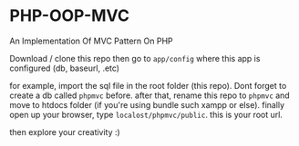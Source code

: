 # PHP-OOP-MVC
An Implementation Of MVC Pattern On PHP

Download / clone this repo then go to `app/config` where this app is configured (db, baseurl, .etc)

for example, import the sql file in the root folder (this repo). Dont forget to create a db called `phpmvc` before.
after that, rename this repo to `phpmvc` and move to htdocs folder (if you're using bundle such xampp or else).
finally open up your browser, type `localost/phpmvc/public`. this is your root url.

then explore your creativity :)
